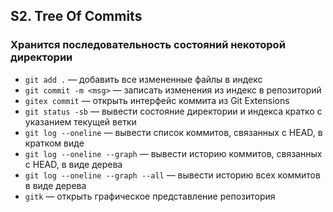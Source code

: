 ## S2. Tree Of Commits
### Хранится последовательность состояний некоторой директории
- `git add .` — добавить все измененные файлы в индекс
- `git commit -m <msg>` — записать изменения из индекс в репозиторий
- `gitex commit` — открыть интерфейс коммита из Git Extensions
- `git status -sb` — вывести состояние директории и индекса кратко с указанием текущей ветки
- `git log --oneline` — вывести список коммитов, связанных с HEAD, в кратком виде
- `git log --oneline --graph` — вывести историю коммитов, связанных с HEAD, в виде дерева
- `git log --oneline --graph --all` — вывести историю всех коммитов в виде дерева
- `gitk` — открыть графическое представление репозитория
